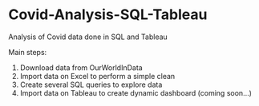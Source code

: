 # Covid-Analysis-SQL-Tableau
Analysis of Covid data done in SQL and Tableau

Main steps:
1. Download data from OurWorldInData
2. Import data on Excel to perform a simple clean
3. Create several SQL queries to explore data
4. Import data on Tableau to create dynamic dashboard (coming soon...)
